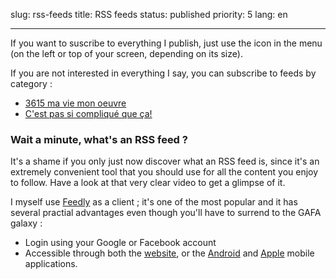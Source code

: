 slug: rss-feeds
title: RSS feeds
status: published
priority: 5
lang: en

---

If you want to suscribe to everything I publish, just use the
<span><i class="fa fa-rss"></i></span>  icon in the menu
(on the left or top of your screen, depending on its size).

If you are not interested in everything I say, you can subscribe to feeds by
category :

* [3615 ma vie mon oeuvre][3615]
* [C'est pas si compliqué que ça!][not-that-hard]

### Wait a minute, what's an RSS feed ?

It's a shame if you only just now discover what an RSS feed is, since it's an
extremely convenient tool that you should use for all the content you enjoy to
follow. Have a look at that very clear video to get a glimpse of it.

I myself use [Feedly][feedly] as a client ; it's one of the most popular and
it has several practial advantages even though you'll have to surrend to the
GAFA galaxy :

* Login using your Google or Facebook account
* Accessible through both the [website][feedly], or the
[Android][feedly-android] and [Apple][feedly-ios] mobile applications.


[3615]: /feeds/3615-ma-vie-mon-oeuvre.atom.xml
[not-that-hard]: /feeds/cest-pas-si-complique-que-ca.atom.xml
[dev-feed]: /feeds/le-developpement-web-pour-les-nuls.atom.xml
[flux-rss-pour-les-nuls]: https://www.youtube.com/watch?v=smdlRrXasjg
[feedly]: https://feedly.com/
[feedly-android]: https://play.google.com/store/apps/details?id=com.devhd.feedly&hl=fr
[feedly-ios]: https://itunes.apple.com/fr/app/feedly-smart-news-reader/id396069556?mt=8
